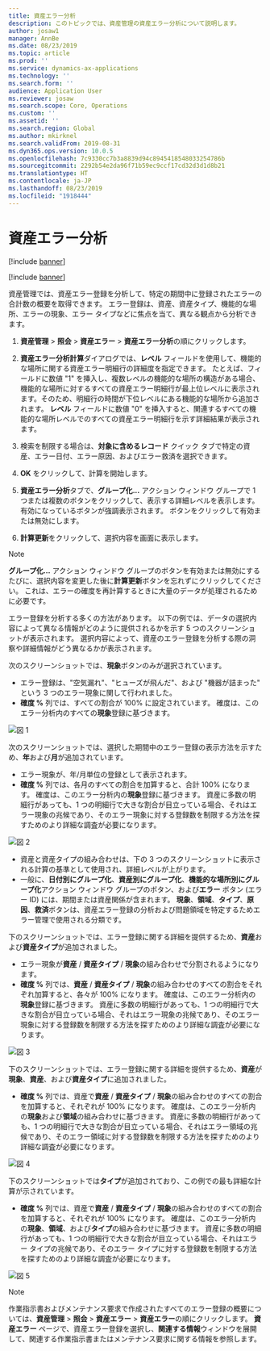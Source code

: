 ```yaml
---
title: 資産エラー分析
description: このトピックでは、資産管理の資産エラー分析について説明します。
author: josaw1
manager: AnnBe
ms.date: 08/23/2019
ms.topic: article
ms.prod: ''
ms.service: dynamics-ax-applications
ms.technology: ''
ms.search.form: ''
audience: Application User
ms.reviewer: josaw
ms.search.scope: Core, Operations
ms.custom: ''
ms.assetid: ''
ms.search.region: Global
ms.author: mkirknel
ms.search.validFrom: 2019-08-31
ms.dyn365.ops.version: 10.0.5
ms.openlocfilehash: 7c9330cc7b3a8839d94c8945418548033254786b
ms.sourcegitcommit: 2292b54e2da96f71b59ec9ccf17cd32d3d1d8b21
ms.translationtype: HT
ms.contentlocale: ja-JP
ms.lasthandoff: 08/23/2019
ms.locfileid: "1918444"
---
```

# <a name="asset-fault-analysis"></a>資産エラー分析

[!include [banner](../../includes/banner.md)]

[!include [banner](../../includes/preview-banner.md)]

資産管理では、資産エラー登録を分析して、特定の期間中に登録されたエラーの合計数の概要を取得できます。 エラー登録は、資産、資産タイプ、機能的な場所、エラーの現象、エラー タイプなどに焦点を当て、異なる観点から分析できます。

1. **資産管理** > **照会** > **資産エラー** > **資産エラー分析**の順にクリックします。

2. **資産エラー分析計算**ダイアログでは、**レベル** フィールドを使用して、機能的な場所に関する資産エラー明細行の詳細度を指定できます。 たとえば、フィールドに数値 "1" を挿入し、複数レベルの機能的な場所の構造がある場合、機能的な場所に対するすべての資産エラー明細行が最上位レベルに表示されます。そのため、明細行の時間が下位レベルにある機能的な場所から追加されます。 **レベル** フィールドに数値 "0" を挿入すると、関連するすべての機能的な場所レベルでのすべての資産エラー明細行を示す詳細結果が表示されます。

3. 検索を制限する場合は、**対象に含めるレコード** クイック タブで特定の資産、エラー日付、エラー原因、およびエラー救済を選択できます。

4. **OK** をクリックして、計算を開始します。

5. **資産エラー分析**タブで、**グループ化...** アクション ウィンドウ グループで 1 つまたは複数のボタンをクリックして、表示する詳細レベルを表示します。 有効になっているボタンが強調表示されます。 ボタンをクリックして有効または無効にします。

6. **計算更新**をクリックして、選択内容を画面に表示します。 

>[!NOTE]
>**グループ化...** アクション ウィンドウ グループのボタンを有効または無効にするたびに、選択内容を変更した後に**計算更新**ボタンを忘れずにクリックしてください。 これは、エラーの確度を再計算するときに大量のデータが処理されるために必要です。

エラー登録を分析する多くの方法があります。 以下の例では、データの選択内容によって異なる情報がどのように提供されるかを示す 5 つのスクリーンショットが表示されます。 選択内容によって、資産のエラー登録を分析する際の洞察や詳細情報がどう異なるかが表示されます。

次のスクリーンショットでは、**現象**ボタンのみが選択されています。

- エラー登録は、"空気漏れ"、"ヒューズが飛んだ"、および "機器が詰まった" という 3 つのエラー現象に関して行われました。  
- **確度 %** 列では、すべての割合が 100% に設定されています。 確度は、このエラー分析内のすべての**現象**登録に基づきます。

![図 1](media/06-controlling-and-reporting.png)


次のスクリーンショットでは、選択した期間中のエラー登録の表示方法を示すため、**年**および**月**が追加されています。

- エラー現象が、年/月単位の登録として表示されます。  
- **確度 %** 列では、各月のすべての割合を加算すると、合計 100% になります。 確度は、このエラー分析内の**現象**登録に基づきます。 資産に多数の明細行があっても、1 つの明細行で大きな割合が目立っている場合、それはエラー現象の兆候であり、そのエラー現象に対する登録数を制限する方法を探すためのより詳細な調査が必要になります。

![図 2](media/07-controlling-and-reporting.png)


- 資産と資産タイプの組み合わせは、下の 3 つのスクリーンショットに表示される計算の基準として使用され、詳細レベルが上がります。  
- 一般に、**日付別にグループ化**、**資産別にグループ化**、**機能的な場所別にグループ化**アクション ウィンドウ グループのボタン、および**エラー** ボタン (エラー ID) には、期間または資産関係が含まれます。 **現象**、**領域**、**タイプ**、**原因**、**救済**ボタンは、資産エラー登録の分析および問題領域を特定するためエラー管理で使用される分類です。  

下のスクリーンショットでは、エラー登録に関する詳細を提供するため、**資産**および**資産タイプ**が追加されました。

- エラー現象が**資産** / **資産タイプ** / **現象**の組み合わせで分割されるようになります。  
- **確度 %** 列では、**資産** / **資産タイプ** / **現象**の組み合わせのすべての割合をそれぞれ加算すると、各々が 100% になります。 確度は、このエラー分析内の**現象**登録に基づきます。 資産に多数の明細行があっても、1 つの明細行で大きな割合が目立っている場合、それはエラー現象の兆候であり、そのエラー現象に対する登録数を制限する方法を探すためのより詳細な調査が必要になります。

![図 3](media/08-controlling-and-reporting.png)


下のスクリーンショットでは、エラー登録に関する詳細を提供するため、**資産**が**現象**、**資産**、および**資産タイプ**に追加されました。

- **確度 %** 列では、資産で**資産** / **資産タイプ** / **現象**の組み合わせのすべての割合を加算すると、それぞれが 100% になります。 確度は、このエラー分析内の**現象**および**領域**の組み合わせに基づきます。 資産に多数の明細行があっても、1 つの明細行で大きな割合が目立っている場合、それはエラー領域の兆候であり、そのエラー領域に対する登録数を制限する方法を探すためのより詳細な調査が必要になります。  

![図 4](media/09-controlling-and-reporting.png)


下のスクリーンショットでは**タイプ**が追加されており、この例での最も詳細な計算が示されています。
 
- **確度 %** 列では、資産で**資産** / **資産タイプ** / **現象**の組み合わせのすべての割合を加算すると、それぞれが 100% になります。 確度は、このエラー分析内の**現象**、**領域**、および**タイプ**の組み合わせに基づきます。 資産に多数の明細行があっても、1 つの明細行で大きな割合が目立っている場合、それはエラー タイプの兆候であり、そのエラー タイプに対する登録数を制限する方法を探すためのより詳細な調査が必要になります。

![図 5](media/10-controlling-and-reporting.png)


>[!NOTE]
>作業指示書およびメンテナンス要求で作成されたすべてのエラー登録の概要については、**資産管理** > **照会** > **資産エラー** > **資産エラー**の順にクリックします。 **資産エラー** ページで、資産エラー登録を選択し、**関連する情報**ウィンドウを展開して、関連する作業指示書またはメンテナンス要求に関する情報を参照します。

